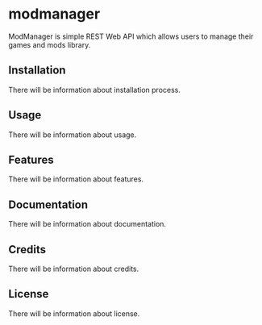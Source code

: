 # modmanager
ModManager is simple REST Web API which allows users to manage their games and mods library.

## Installation

There will be information about installation process.

## Usage

There will be information about usage.

## Features

There will be information about features.

## Documentation

There will be information about documentation.

## Credits

There will be information about credits.

## License

There will be information about license.
